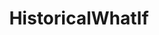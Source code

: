 ---
title: HistoricalWhatIf
crosslinks:
- AskHistorians
- HistoryWhatIf
- conspiracy
- AlternateHistory
- paradoxplaza
- Turkey
- xkcd
---